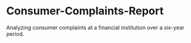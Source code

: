 # Consumer-Complaints-Report
Analyzing consumer complaints at a financial institution over a six-year period.
